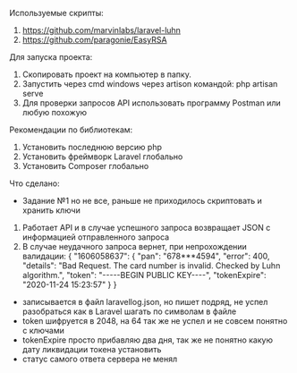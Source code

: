 
Используемые скрипты:
1. https://github.com/marvinlabs/laravel-luhn
2. https://github.com/paragonie/EasyRSA

Для запуска проекта:
1. Скопировать проект на компьютер в папку.
2. Запустить через cmd windows через artison командой: php artisan serve
3. Для проверки запросов API использовать программу Postman или любую похожую

Рекомендации по библиотекам:
1. Установить последнюю версию php
2. Установить фреймворк Laravel глобально
3. Установить Composer глобально

Что сделано:
* Задание №1 но не все, раньше не приходилось скриптовать и хранить ключи
1. Работает API и в случае успешного запроса возвращает JSON с информацией отправленного запроса
2. В случае неудачного запроса вернет, при непрохождении валидации:
{
    "1606058637": {
        "pan": "678***4594",
        "error": 400,
        "details": "Bad Request. The card number is invalid. Checked by Luhn algorithm.",
        "token": "-----BEGIN PUBLIC KEY----",
        "tokenExpire": "2020-11-24 15:23:57"
    }
}

* записывается в файл laravellog.json, но пишет подряд, не успел разобраться как в Laravel шагать по символам в файле
* token шифруется в 2048, на 64 так же не успел и не совсем понятно с ключами
* tokenExpire просто прибавляю два дня, так же не понятно какую дату ликвидации токена установить
* статус самого ответа сервера не менял
